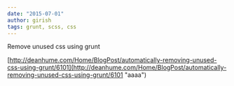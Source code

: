 ```yaml
---
date: "2015-07-01"
author: girish
tags: grunt, scss, css
---
```


Remove unused css using grunt

[http://deanhume.com/Home/BlogPost/automatically-removing-unused-css-using-grunt/6101](http://deanhume.com/Home/BlogPost/automatically-removing-unused-css-using-grunt/6101 "aaaa")